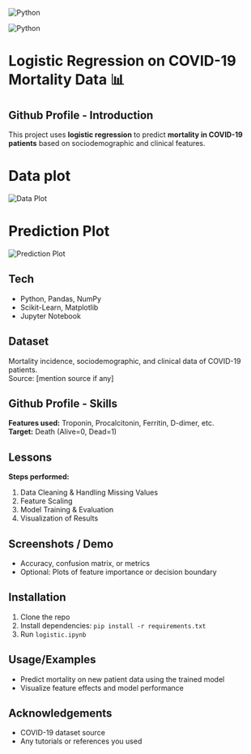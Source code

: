 
![Python](https://img.shields.io/badge/python-ML-blue)

![Python](https://img.shields.io/badge/Logistic-Regression-green)


# Logistic Regression on COVID-19 Mortality Data 📊

## Github Profile - Introduction
This project uses **logistic regression** to predict **mortality in COVID-19 patients** based on sociodemographic and clinical features.

# Data plot
![Data Plot](https://github.com/user-attachments/assets/c196e8ab-e883-464e-ac78-e1a39cc6bdc3)
# Prediction Plot
![Prediction Plot](https://github.com/user-attachments/assets/d1f0e8d1-fd9c-4e93-b497-eaa52e2dd81f)

## Tech
- Python, Pandas, NumPy  
- Scikit-Learn, Matplotlib  
- Jupyter Notebook

## Dataset
Mortality incidence, sociodemographic, and clinical data of COVID-19 patients.  
Source: [mention source if any]

## Github Profile - Skills
**Features used:** Troponin, Procalcitonin, Ferritin, D-dimer, etc.  
**Target:** Death (Alive=0, Dead=1)

## Lessons
**Steps performed:**  
1. Data Cleaning & Handling Missing Values  
2. Feature Scaling  
3. Model Training & Evaluation  
4. Visualization of Results  

## Screenshots / Demo
- Accuracy, confusion matrix, or metrics  
- Optional: Plots of feature importance or decision boundary  

## Installation
1. Clone the repo  
2. Install dependencies: `pip install -r requirements.txt`  
3. Run `logistic.ipynb`

## Usage/Examples
- Predict mortality on new patient data using the trained model  
- Visualize feature effects and model performance

## Acknowledgements
- COVID-19 dataset source  
- Any tutorials or references you used

